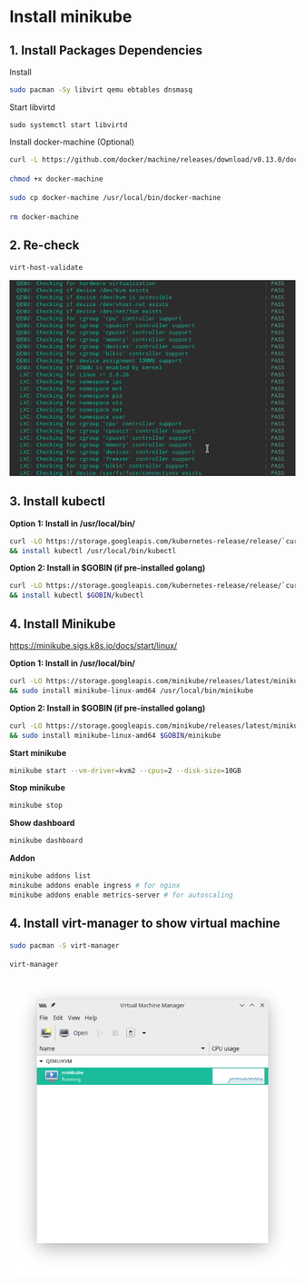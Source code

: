# Install minikube

## 1. Install Packages Dependencies

Install
```bash
sudo pacman -Sy libvirt qemu ebtables dnsmasq
```

Start libvirtd
```
sudo systemctl start libvirtd
```

Install docker-machine (Optional)

```bash
curl -L https://github.com/docker/machine/releases/download/v0.13.0/docker-machine-`uname -s`-`uname -m` > docker-machine

chmod +x docker-machine

sudo cp docker-machine /usr/local/bin/docker-machine

rm docker-machine
```

## 2. Re-check

```bash
virt-host-validate
```

![Re-check minikube](/images/k8s/install-minikube.jpg)

## 3. Install kubectl

**Option 1: Install in /usr/local/bin/**

```bash
curl -LO https://storage.googleapis.com/kubernetes-release/release/`curl -s https://storage.googleapis.com/kubernetes-release/release/stable.txt`/bin/linux/amd64/kubectl \
&& install kubectl /usr/local/bin/kubectl
```

**Option 2: Install in $GOBIN (if pre-installed golang)**

```bash
curl -LO https://storage.googleapis.com/kubernetes-release/release/`curl -s https://storage.googleapis.com/kubernetes-release/release/stable.txt`/bin/linux/amd64/kubectl \
&& install kubectl $GOBIN/kubectl
```

## 4. Install Minikube

https://minikube.sigs.k8s.io/docs/start/linux/

**Option 1: Install in /usr/local/bin/**
```bash
curl -LO https://storage.googleapis.com/minikube/releases/latest/minikube-linux-amd64 \
&& sudo install minikube-linux-amd64 /usr/local/bin/minikube
```

**Option 2: Install in $GOBIN (if pre-installed golang)**

```bash
curl -LO https://storage.googleapis.com/minikube/releases/latest/minikube-linux-amd64 \
&& sudo install minikube-linux-amd64 $GOBIN/minikube
```

**Start minikube**

```bash
minikube start --vm-driver=kvm2 --cpus=2 --disk-size=10GB
```

**Stop minikube**

```bash
minikube stop
```

**Show dashboard**

```bash
minikube dashboard
```

**Addon**

```bash
minikube addons list
minikube addons enable ingress # for nginx
minikube addons enable metrics-server # for autoscaling
```

## 4. Install **virt-manager** to show virtual machine

```bash
sudo pacman -S virt-manager

virt-manager
```

![virt-manager](/images/k8s/virt-manager.png)
